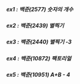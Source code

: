 ##### ex1 : 백준(2577) 숫자의 개수
##### ex2 : 백준(2439) 별찍기
##### ex3 : 백준(2440) 별찍기 -3
##### ex4 : 백준(10872) 팩토리얼
##### ex5 : 백준(10951) A+B - 4